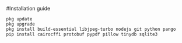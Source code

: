 #Installation guide
```
pkg update
pkg upgrade
pkg install build-essential libjpeg-turbo nodejs git python pango
pip install cairocffi protobuf pypdf pillow tinydb sqlite3
```
